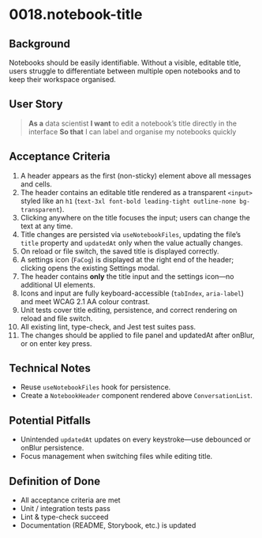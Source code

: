 # 0018.notebook-title

## Background

Notebooks should be easily identifiable. Without a visible, editable title, users struggle to differentiate between multiple open notebooks and to keep their workspace organised.

## User Story

> **As a** data scientist
> **I want** to edit a notebook’s title directly in the interface
> **So that** I can label and organise my notebooks quickly

## Acceptance Criteria

1. A header appears as the first (non-sticky) element above all messages and cells.
2. The header contains an editable title rendered as a transparent `<input>` styled like an `h1` (`text-3xl font-bold leading-tight outline-none bg-transparent`).
3. Clicking anywhere on the title focuses the input; users can change the text at any time.
4. Title changes are persisted via `useNotebookFiles`, updating the file’s `title` property and `updatedAt` only when the value actually changes.
5. On reload or file switch, the saved title is displayed correctly.
6. A settings icon (`FaCog`) is displayed at the right end of the header; clicking opens the existing Settings modal.
7. The header contains **only** the title input and the settings icon—no additional UI elements.
8. Icons and input are fully keyboard-accessible (`tabIndex`, `aria-label`) and meet WCAG 2.1 AA colour contrast.
9. Unit tests cover title editing, persistence, and correct rendering on reload and file switch.
10. All existing lint, type-check, and Jest test suites pass.
11. The changes should be applied to file panel and updatedAt after onBlur, or on enter key press.

## Technical Notes

- Reuse `useNotebookFiles` hook for persistence.
- Create a `NotebookHeader` component rendered above `ConversationList`.

## Potential Pitfalls

- Unintended `updatedAt` updates on every keystroke—use debounced or onBlur persistence.
- Focus management when switching files while editing title.

## Definition of Done

- All acceptance criteria are met
- Unit / integration tests pass
- Lint & type-check succeed
- Documentation (README, Storybook, etc.) is updated
